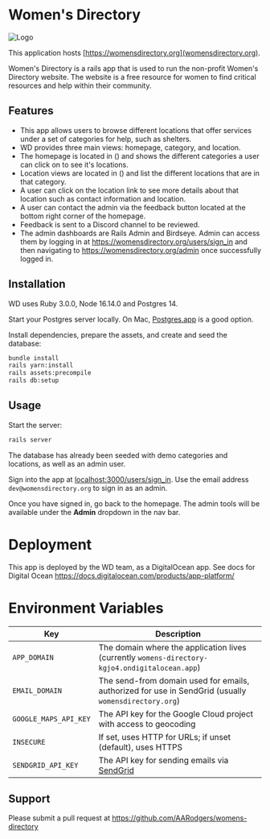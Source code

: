 # Women's Directory

![Logo](https://raw.githubusercontent.com/AARodgers/womens-directory/4ce1c893aff59293e3ebb65546cad5f001ee8594/app/assets/images/logo.svg?token=ALPB3ILGDIJN4QLLKZUH5L3CEZIBI)

This application hosts [https://womensdirectory.org](womensdirectory.org).

Women's Directory is a rails app that is used to run the non-profit Women's Directory website. The website is a free resource for women to find critical resources and help within their community.


## Features

- This app allows users to browse different locations that offer services under a set of categories for help, such as shelters.
- WD provides three main views: homepage, category, and location.
- The homepage is located in () and shows the different categories a user can click on to see it's locations.
- Location views are located in () and list the different locations that are in that category.
- A user can click on the location link to see more details about that location such as contact information and location.
- A user can contact the admin via the feedback button located at the bottom right corner of the homepage.
- Feedback is sent to a Discord channel to be reviewed.
- The admin dashboards are Rails Admin and Birdseye. Admin can access them by logging in at https://womensdirectory.org/users/sign_in and then navigating to https://womensdirectory.org/admin once successfully logged in.


## Installation

WD uses Ruby 3.0.0, Node 16.14.0 and Postgres 14.

Start your Postgres server locally. On Mac, [Postgres.app](https://postgresapp.com) is a good option.

Install dependencies, prepare the assets, and create and seed the database:

```bash
bundle install
rails yarn:install
rails assets:precompile
rails db:setup
```

## Usage

Start the server:

```bash
rails server
```

The database has already been seeded with demo categories and locations, as well as an admin user.

Sign into the app at [localhost:3000/users/sign_in](http://localhost:3000/users/sign_in).
Use the email address `dev@womensdirectory.org` to sign in as an admin.

Once you have signed in, go back to the homepage. The admin tools will be available under the **Admin** dropdown in the nav bar.

# Deployment

This app is deployed by the WD team, as a DigitalOcean app. See docs for Digital Ocean https://docs.digitalocean.com/products/app-platform/


# Environment Variables

| Key                   | Description                                                                                          |
| --------------------- | ---------------------------------------------------------------------------------------------------- |
| `APP_DOMAIN`          | The domain where the application lives (currently `womens-directory-kgjo4.ondigitalocean.app`)       |
| `EMAIL_DOMAIN`        | The send-from domain used for emails, authorized for use in SendGrid (usually `womensdirectory.org`) |
| `GOOGLE_MAPS_API_KEY` | The API key for the Google Cloud project with access to geocoding                                    |
| `INSECURE`            | If set, uses HTTP for URLs; if unset (default), uses HTTPS                                           |
| `SENDGRID_API_KEY`    | The API key for sending emails via [SendGrid](https://sendgrid.com/)                                 |

## Support

Please submit a pull request at https://github.com/AARodgers/womens-directory

